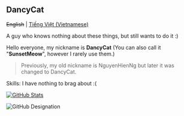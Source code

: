 ## DancyCat
~~English~~ | [Tiếng Việt (Vietnamese)](README-vi.md)

A guy who knows nothing about these things, but still wants to do it :)

Hello everyone, my nickname is **DancyCat** (You can also call it "**SunsetMeow**", however I rarely use them.)
> Previously, my old nickname is NguyenHienNg but later it was changed to DancyCat.

Skills: I have nothing to brag about :(

[![GitHub Stats](https://github-readme-stats.vercel.app/api?username=nguyenhienng)](https://github.com/anuraghazra/github-readme-stats)

![GitHub Designation](https://github-profile-trophy.vercel.app/?username=NguyenHienNg&theme=onestar)
